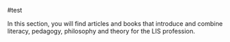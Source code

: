 #test

In this section, you will find articles and books that introduce and combine literacy, pedagogy, philosophy and theory for the LIS profession.
